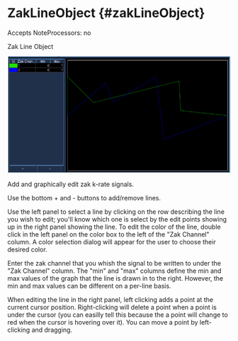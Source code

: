 ZakLineObject {#zakLineObject}
=============

Accepts NoteProcessors: no

Zak Line Object

![ Zak Line Object ](images/zakLineObject.png)

Add and graphically edit zak k-rate signals.

Use the bottom + and - buttons to add/remove lines.

Use the left panel to select a line by clicking on the row describing
the line you wish to edit; you\'ll know which one is select by the edit
points showing up in the right panel showing the line. To edit the color
of the line, double click in the left panel on the color box to the left
of the \"Zak Channel\" column. A color selection dialog will appear for
the user to choose their desired color.

Enter the zak channel that you whish the signal to be written to under
the \"Zak Channel\" column. The \"min\" and \"max\" columns define the
min and max values of the graph that the line is drawn in to the right.
However, the min and max values can be different on a per-line basis.

When editing the line in the right panel, left clicking adds a point at
the current cursor position. Right-clicking will delete a point when a
point is under the cursor (you can easilly tell this because the a point
will change to red when the cursor is hovering over it). You can move a
point by left-clicking and dragging.
